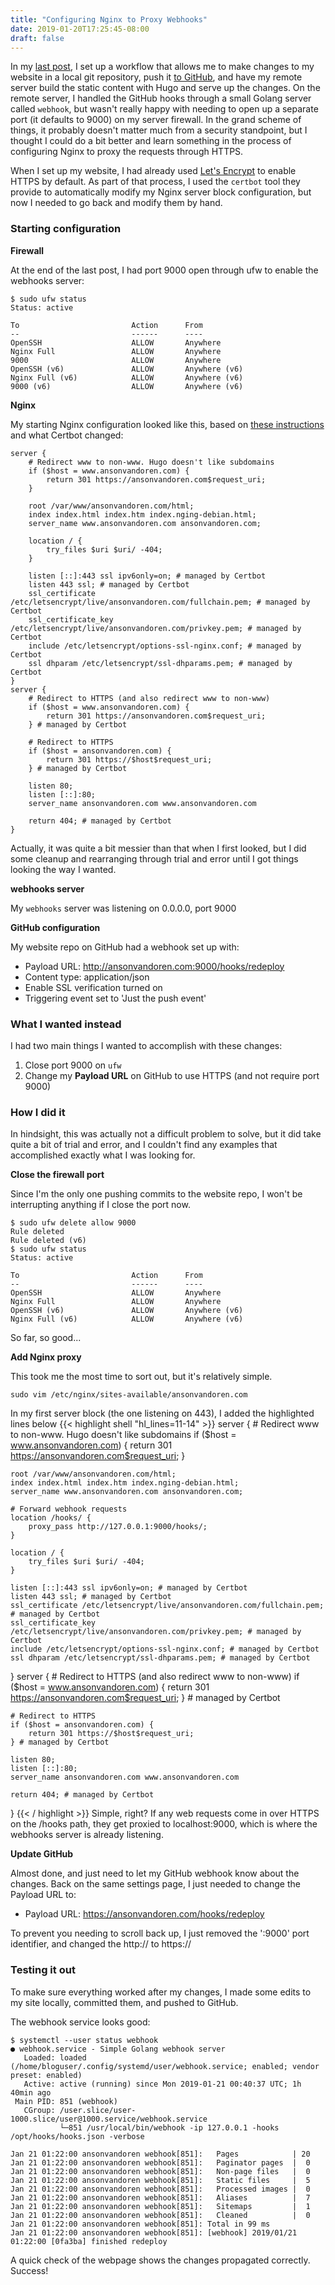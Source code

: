 ```yaml
---
title: "Configuring Nginx to Proxy Webhooks"
date: 2019-01-20T17:25:45-08:00
draft: false
---
```


In my [last post](/posts/deploy-hugo-from-github/), I set up a workflow that allows me to make changes to my website in a local git repository, push it [to GitHub](https://github.com/anson-vandoren/ansonvandoren.com.git), and have my remote server build the static content with Hugo and serve up the changes. On the remote server, I handled the GitHub hooks through a small Golang server called `webhook`, but wasn't really happy with needing to open up a separate port (it defaults to 9000) on my server firewall. In the grand scheme of things, it probably doesn't matter much from a security standpoint, but I thought I could do a bit better and learn something in the process of configuring Nginx to proxy the requests through HTTPS.

When I set up my website, I had already used [Let's Encrypt](https://letsencrypt.org/) to enable HTTPS by default. As part of that process, I used the `certbot` tool they provide to automatically modify my Nginx server block configuration, but now I needed to go back and modify them by hand.

### Starting configuration

**Firewall**

At the end of the last post, I had port 9000 open through ufw to enable the webhooks server:
```shell
$ sudo ufw status
Status: active

To                         Action      From
--                         ------      ----
OpenSSH                    ALLOW       Anywhere
Nginx Full                 ALLOW       Anywhere
9000                       ALLOW       Anywhere
OpenSSH (v6)               ALLOW       Anywhere (v6)
Nginx Full (v6)            ALLOW       Anywhere (v6)
9000 (v6)                  ALLOW       Anywhere (v6)
```

**Nginx**

My starting Nginx configuration looked like this, based on [these instructions](https://www.digitalocean.com/community/tutorials/how-to-set-up-nginx-server-blocks-virtual-hosts-on-ubuntu-16-04) and what Certbot changed:
```shell
server {
    # Redirect www to non-www. Hugo doesn't like subdomains
    if ($host = www.ansonvandoren.com) {
        return 301 https://ansonvandoren.com$request_uri;
    }

    root /var/www/ansonvandoren.com/html;
    index index.html index.htm index.nging-debian.html;
    server_name www.ansonvandoren.com ansonvandoren.com;

    location / {
        try_files $uri $uri/ -404;
    }

    listen [::]:443 ssl ipv6only=on; # managed by Certbot
    listen 443 ssl; # managed by Certbot
    ssl_certificate /etc/letsencrypt/live/ansonvandoren.com/fullchain.pem; # managed by Certbot
    ssl_certificate_key /etc/letsencrypt/live/ansonvandoren.com/privkey.pem; # managed by Certbot
    include /etc/letsencrypt/options-ssl-nginx.conf; # managed by Certbot
    ssl dhparam /etc/letsencrypt/ssl-dhparams.pem; # managed by Certbot
}
server {
    # Redirect to HTTPS (and also redirect www to non-www)
    if ($host = www.ansonvandoren.com) {
        return 301 https://ansonvandoren.com$request_uri;
    } # managed by Certbot

    # Redirect to HTTPS
    if ($host = ansonvandoren.com) {
        return 301 https://$host$request_uri;
    } # managed by Certbot

    listen 80;
    listen [::]:80;
    server_name ansonvandoren.com www.ansonvandoren.com

    return 404; # managed by Certbot
}
```
Actually, it was quite a bit messier than that when I first looked, but I did some cleanup and rearranging through trial and error until I got things looking the way I wanted.

**webhooks server**

My `webhooks` server was listening on 0.0.0.0, port 9000

**GitHub configuration**

My website repo on GitHub had a webhook set up with:

- Payload URL: http://ansonvandoren.com:9000/hooks/redeploy
- Content type: application/json
- Enable SSL verification turned on
- Triggering event set to 'Just the push event'

### What I wanted instead
I had two main things I wanted to accomplish with these changes:

1. Close port 9000 on `ufw`
2. Change my **Payload URL** on GitHub to use HTTPS (and not require port 9000)

### How I did it
In hindsight, this was actually not a difficult problem to solve, but it did take quite a bit of trial and error, and I couldn't find any examples that accomplished exactly what I was looking for.

**Close the firewall port**

Since I'm the only one pushing commits to the website repo, I won't be interrupting anything if I close the port now.
```shell
$ sudo ufw delete allow 9000
Rule deleted
Rule deleted (v6)
$ sudo ufw status
Status: active

To                         Action      From
--                         ------      ----
OpenSSH                    ALLOW       Anywhere
Nginx Full                 ALLOW       Anywhere
OpenSSH (v6)               ALLOW       Anywhere (v6)
Nginx Full (v6)            ALLOW       Anywhere (v6)
```
So far, so good...

**Add Nginx proxy**

This took me the most time to sort out, but it's relatively simple.
```shell
sudo vim /etc/nginx/sites-available/ansonvandoren.com
```
In my first server block (the one listening on 443), I added the highlighted lines below
{{< highlight shell "hl_lines=11-14" >}}
server {
    # Redirect www to non-www. Hugo doesn't like subdomains
    if ($host = www.ansonvandoren.com) {
        return 301 https://ansonvandoren.com$request_uri;
    }

    root /var/www/ansonvandoren.com/html;
    index index.html index.htm index.nging-debian.html;
    server_name www.ansonvandoren.com ansonvandoren.com;

    # Forward webhook requests
    location /hooks/ {
        proxy_pass http://127.0.0.1:9000/hooks/;
    }

    location / {
        try_files $uri $uri/ -404;
    }

    listen [::]:443 ssl ipv6only=on; # managed by Certbot
    listen 443 ssl; # managed by Certbot
    ssl_certificate /etc/letsencrypt/live/ansonvandoren.com/fullchain.pem; # managed by Certbot
    ssl_certificate_key /etc/letsencrypt/live/ansonvandoren.com/privkey.pem; # managed by Certbot
    include /etc/letsencrypt/options-ssl-nginx.conf; # managed by Certbot
    ssl dhparam /etc/letsencrypt/ssl-dhparams.pem; # managed by Certbot
}
server {
    # Redirect to HTTPS (and also redirect www to non-www)
    if ($host = www.ansonvandoren.com) {
        return 301 https://ansonvandoren.com$request_uri;
    } # managed by Certbot

    # Redirect to HTTPS
    if ($host = ansonvandoren.com) {
        return 301 https://$host$request_uri;
    } # managed by Certbot

    listen 80;
    listen [::]:80;
    server_name ansonvandoren.com www.ansonvandoren.com

    return 404; # managed by Certbot
}
{{< / highlight >}}
Simple, right? If any web requests come in over HTTPS on the /hooks path, they get proxied to localhost:9000, which is where the webhooks server is already listening.

**Update GitHub**

Almost done, and just need to let my GitHub webhook know about the changes. Back on the same settings page, I just needed to change the Payload URL to:

- Payload URL: https://ansonvandoren.com/hooks/redeploy

To prevent you needing to scroll back up, I just removed the ':9000' port identifier, and changed the http:// to https://

### Testing it out

To make sure everything worked after my changes, I made some edits to my site locally, committed them, and pushed to GitHub.

The webhook service looks good:
```shell
$ systemctl --user status webhook
● webhook.service - Simple Golang webhook server
   Loaded: loaded (/home/bloguser/.config/systemd/user/webhook.service; enabled; vendor preset: enabled)
   Active: active (running) since Mon 2019-01-21 00:40:37 UTC; 1h 40min ago
 Main PID: 851 (webhook)
   CGroup: /user.slice/user-1000.slice/user@1000.service/webhook.service
           └─851 /usr/local/bin/webhook -ip 127.0.0.1 -hooks /opt/hooks/hooks.json -verbose

Jan 21 01:22:00 ansonvandoren webhook[851]:   Pages            | 20
Jan 21 01:22:00 ansonvandoren webhook[851]:   Paginator pages  |  0
Jan 21 01:22:00 ansonvandoren webhook[851]:   Non-page files   |  0
Jan 21 01:22:00 ansonvandoren webhook[851]:   Static files     |  5
Jan 21 01:22:00 ansonvandoren webhook[851]:   Processed images |  0
Jan 21 01:22:00 ansonvandoren webhook[851]:   Aliases          |  7
Jan 21 01:22:00 ansonvandoren webhook[851]:   Sitemaps         |  1
Jan 21 01:22:00 ansonvandoren webhook[851]:   Cleaned          |  0
Jan 21 01:22:00 ansonvandoren webhook[851]: Total in 99 ms
Jan 21 01:22:00 ansonvandoren webhook[851]: [webhook] 2019/01/21 01:22:00 [0fa3ba] finished redeploy
```

A quick check of the webpage shows the changes propagated correctly. Success!
